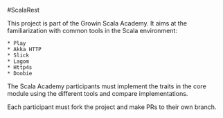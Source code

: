 #ScalaRest

This project is part of the Growin Scala Academy. It aims at the familiarization with common tools in the Scala environment:

    * Play
    * Akka HTTP
    * Slick
    * Lagom
    * Http4s
    * Doobie
    
The Scala Academy participants must implement the traits in the core module using the different tools and compare implementations.

Each participant must fork the project and make PRs to their own branch.
